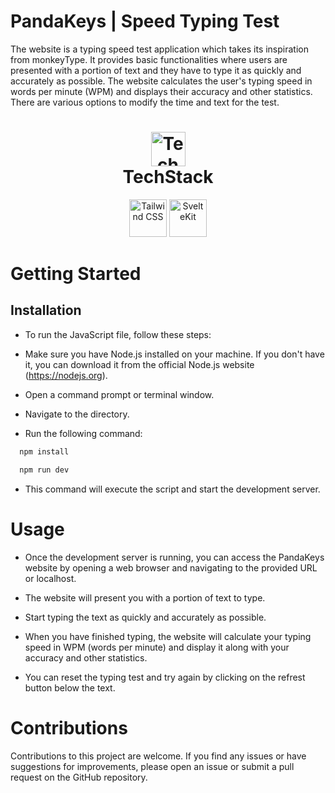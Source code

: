 # PandaKeys | Speed Typing Test

The website is a typing speed test application which takes its inspiration from monkeyType. It provides basic functionalities where users are presented with a portion of text and they have to type it as quickly and accurately as possible. The website calculates the user's typing speed in words per minute (WPM) and displays their accuracy and other statistics.
<br>
There are various options to modify the time and text for the test.

<h1 align="center">
  <img src="https://ik.imagekit.io/pq7opoglh/GitHub_ReadMe/stack_GjMfbKvDP.svg?ik-sdk-version=javascript-1.4.3&updatedAt=1655143763495" width="55" alt="Tech stack" />
 <br>
 TechStack</h1>

<div align="center">
  <img src="https://raw.githubusercontent.com/gilbarbara/logos/master/logos/tailwindcss-icon.svg" alt="Tailwind CSS" height="60"/>
  <img src="https://raw.githubusercontent.com/gilbarbara/logos/master/logos/svelte-kit.svg" alt="SvelteKit" height="60"/>
</div>

# Getting Started

## Installation

-   To run the JavaScript file, follow these steps:

-   Make sure you have Node.js installed on your machine. If you don't have it, you can download it from the official Node.js website (https://nodejs.org).

-   Open a command prompt or terminal window.

-   Navigate to the directory.

-   Run the following command:

```bash
  npm install
```

```bash
  npm run dev
```

-   This command will execute the script and start the development server.

# Usage

-   Once the development server is running, you can access the PandaKeys website by opening a web browser and navigating to the provided URL or localhost.

-   The website will present you with a portion of text to type.

-   Start typing the text as quickly and accurately as possible.

-   When you have finished typing, the website will calculate your typing speed in WPM (words per minute) and display it along with your accuracy and other statistics.

-   You can reset the typing test and try again by clicking on the refrest button below the text.

# Contributions

Contributions to this project are welcome. If you find any issues or have suggestions for improvements, please open an issue or submit a pull request on the GitHub repository.
